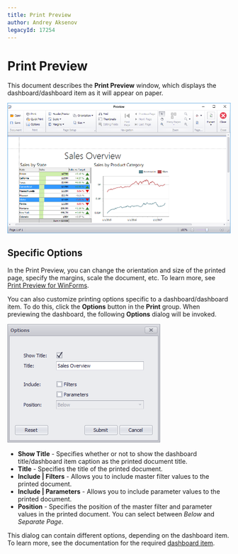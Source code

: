 ```yaml
---
title: Print Preview
author: Andrey Aksenov
legacyId: 17254
---
```

# Print Preview
This document describes the **Print Preview** window, which displays the dashboard/dashboard item as it will appear on paper.

![PrintPreviewRibbon](../../../images/img22919.png)

## Specific Options
In the Print Preview, you can change the orientation and size of the printed page, specify the margins, scale the document, etc. To learn more, see [Print Preview for WinForms](../../../../interface-elements-for-desktop/articles/print-preview/print-preview-for-winforms.md).

You can also customize printing options specific to a dashboard/dashboard item. To do this, click the **Options** button in the **Print** group. 
When previewing the dashboard, the following **Options** dialog will be invoked.

![PrintPreview_OptionsDialog_Dashboard](../../../images/img22920.png)
* **Show Title** - Specifies whether or not to show the dashboard title/dashboard item caption as the printed document title.
* **Title** - Specifies the title of the printed document.
* **Include | Filters** - Allows you to include master filter values to the printed document.
* **Include | Parameters** - Allows you to include parameter values to the printed document.
* **Position** - Specifies the position of the master filter and parameter values in the printed document. You can select between _Below_ and _Separate Page_.

This dialog can contain different options, depending on the dashboard item. To learn more, see the documentation for the required [dashboard item](../../dashboard-viewer/dashboard-items.md).